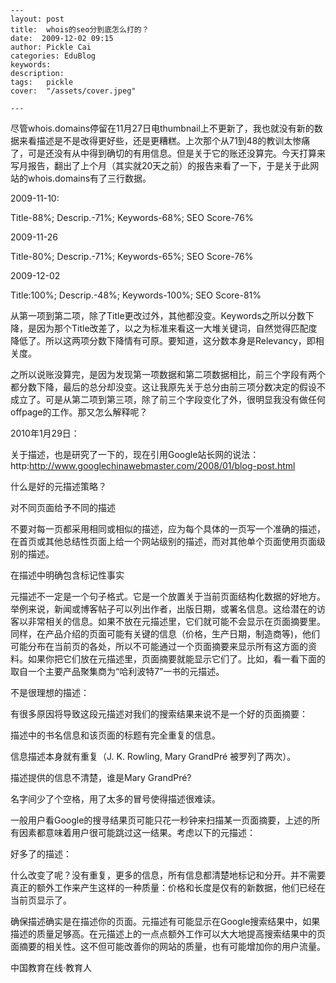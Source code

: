 
    ---
    layout: post  
    title:  whois的seo分到底怎么打的？  
    date:  2009-12-02 09:15  
    author: Pickle Cai  
    categories: EduBlog  
    keywords: 
    description:   
    tags:	pickle   
    cover:  "/assets/cover.jpeg"  

    ---  
    
尽管whois.domains停留在11月27日电thumbnail上不更新了，我也就没有新的数据来看描述是不是改得更好些，还是更糟糕。上次那个从71到48的教训太惨痛了，可是还没有从中得到确切的有用信息。但是关于它的账还没算完。今天打算来写月报告，翻出了上个月（其实就20天之前）的报告来看了一下，于是关于此网站的whois.domains有了三行数据。 











2009-11-10:





Title-88%; Descrip.-71%; Keywords-68%; SEO Score-76%



 2009-11-26





Title-80%; Descrip.-71%; Keywords-65%; SEO Score-76%



 2009-12-02





Title:100%; Descrip.-48%; Keywords-100%; SEO Score-81%



从第一项到第二项，除了Title更改过外，其他都没变。Keywords之所以分数下降，是因为那个Title改差了，以之为标准来看这一大堆关键词，自然觉得匹配度降低了。所以这两项分数下降情有可原。要知道，这分数本身是Relevancy，即相关度。



之所以说账没算完，是因为发现第一项数据和第二项数据相比，前三个字段有两个都分数下降，最后的总分却没变。这让我原先关于总分由前三项分数决定的假设不成立了。可是从第二项到第三项，除了前三个字段变化了外，很明显我没有做任何offpage的工作。那又怎么解释呢？



 



2010年1月29日：



关于描述，也是研究了一下的，现在引用Google站长网的说法：http:http://www.googlechinawebmaster.com/2008/01/blog-post.html



 



什么是好的元描述策略？





对不同页面给予不同的描述

不要对每一页都采用相同或相似的描述，应为每个具体的一页写一个准确的描述，在首页或其他总结性页面上给一个网站级别的描述，而对其他单个页面使用页面级别的描述。





在描述中明确包含标记性事实

元描述不一定是一个句子格式。它是一个放置关于当前页面结构化数据的好地方。举例来说，新闻或博客帖子可以列出作者，出版日期，或署名信息。这给潜在的访客以非常相关的信息。如果不放在元描述里，它们就可能不会显示在页面摘要里。同样，在产品介绍的页面可能有关键的信息（价格，生产日期，制造商等)，他们可能分布在当前页的各处，所以不可能通过一个页面摘要来显示所有这方面的资料。如果你把它们放在元描述里，页面摘要就能显示它们了。比如，看一看下面的取自一个主要产品聚集商为“哈利波特7”一书的元描述。





不是很理想的描述：







有很多原因将导致这段元描述对我们的搜索结果来说不是一个好的页面摘要：





描述中的书名信息和该页面的标题有完全重复的信息。 



信息描述本身就有重复（J. K. Rowling, Mary GrandPré 被罗列了两次）。



描述提供的信息不清楚，谁是Mary GrandPré? 



名字间少了个空格，用了太多的冒号使得描述很难读。

一般用户看Google的搜寻结果页可能只花一秒钟来扫描某一页面摘要，上述的所有因素都意味着用户很可能跳过这一结果。考虑以下的元描述：





好多了的描述：







什么改变了呢？没有重复，更多的信息，所有信息都清楚地标记和分开。并不需要真正的额外工作来产生这样的一种质量：价格和长度是仅有的新数据，他们已经在当前页显示了。



确保描述确实是在描述你的页面。元描述有可能显示在Google搜索结果中，如果描述的质量足够高。在元描述上的一点点额外工作可以大大地提高搜索结果中的页面摘要的相关性。这不但可能改善你的网站的质量，也有可能增加你的用户流量。



		    
 中国教育在线·教育人

